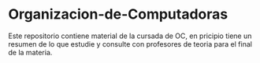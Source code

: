 # Organizacion-de-Computadoras
Este repositorio contiene material de la cursada de OC, en pricipio tiene un resumen de lo que estudie y consulte con profesores de teoria para el final de la materia.
